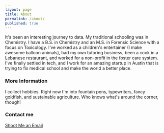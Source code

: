 ```yaml
---
layout: page
title: About
permalink: /about/
published: true
---
```


It's been an interesting journey to data. My traditional schooling was in Chemistry. I have a B.S. in Chemistry and an M.S. in Forensic Science with a focus on Toxicology. I've worked as a children's entertainer (I make awesome balloon animals), had my own tutoring business, been a cook in a Lebanese restaurant, and worked for a non-profit in the foster care system. I've finally settled in tech, and I work for an amazing startup in Austin that is trying to fix medical school and make the world a better place. 
### More Information

I collect hobbies. Right now I'm into fountain pens, typewriters, fancy goldfish, and sustainable agriculture. Who knows what's around the corner, though!
### Contact me

[Shoot Me an Email](mailto:kaitlynschorr+github@gmail.com)
